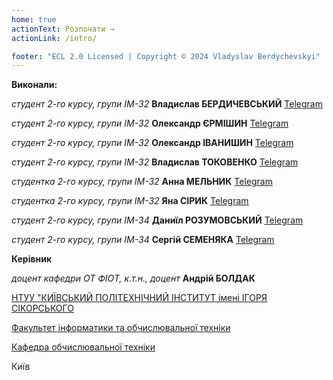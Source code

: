 ```yaml
---
home: true
actionText: Розпочати →
actionLink: /intro/

footer: "ECL 2.0 Licensed | Copyright © 2024 Vladyslav Berdychevskyi"
---
```



**Виконали:** 

*студент 2-го курсу, групи ІМ-32*<span padding-right:5em></span> **Владислав БЕРДИЧЕВСЬКИЙ** [Telegram](https://t.me/Crosshelltg)

*студент 2-го курсу, групи ІМ-32*<span padding-right:5em></span> **Олександр ЄРМІШИН** [Telegram](https://t.me/ErmishinS)

*студент 2-го курсу, групи ІМ-32*<span padding-right:5em></span> **Олександр ІВАНИШИН** [Telegram](https://t.me/sasha2034)

*студент 2-го курсу, групи ІМ-32*<span padding-right:5em></span> **Владислав ТОКОВЕНКО** [Telegram](https://t.me/kytaec)

*студентка 2-го курсу, групи ІМ-32*<span padding-right:5em></span> **Анна МЕЛЬНИК** [Telegram](https://t.me/melni_aa)

*студентка 2-го курсу, групи ІМ-32*<span padding-right:5em></span> **Яна СІРИК** [Telegram](https://t.me/hinonekko)

*студент 2-го курсу, групи ІМ-34*<span padding-right:5em></span> **Даниїл РОЗУМОВСЬКИЙ** [Telegram](https://t.me/Danya_Rozum)

*студент 2-го курсу, групи ІМ-34*<span padding-right:5em></span> **Сергій СЕМЕНЯКА** [Telegram](https://t.me/S_semenyaka)


**Керівник**

*доцент кафедри ОТ ФІОТ, к.т.н., доцент*<span padding-right:5em></span> **Андрій БОЛДАК** 

[НТУУ "КИЇВСЬКИЙ ПОЛІТЕХНІЧНИЙ ІНСТИТУТ імені ІГОРЯ СІКОРСЬКОГО](https://kpi.ua/)

[Факультет інформатики та обчислювальної техніки](https://fiot.kpi.ua/)

[Кафедра обчислювальної техніки](https://comsys.kpi.ua/)

Київ
